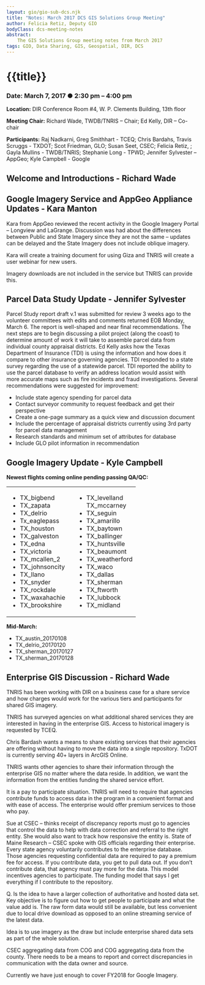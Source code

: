 ```yaml
---
layout: gio/gio-sub-dcs.njk
title: "Notes: March 2017 DCS GIS Solutions Group Meeting"
author: Felicia Retiz, Deputy GIO
bodyClass: dcs-meeting-notes
abstract:
    The GIS Solutions Group meeting notes from March 2017
tags: GIO, Data Sharing, GIS, Geospatial, DIR, DCS
---
```


# {{title}}

### Date: March 7, 2017 ● 2:30 pm – 4:00 pm 

**Location:** DIR Conference Room #4, W. P. Clements Building, 13th floor

**Meeting Chair:**  Richard Wade, TWDB/TNRIS – Chair; Ed Kelly, DIR – Co-chair 

**Participants:**  Raj Nadkarni, Greg Smithhart - TCEQ; Chris Bardahs, Travis Scruggs - TXDOT; Scot Friedman, GLO; Susan Seet, CSEC; Felicia Retiz, ; Gayla Mullins - TWDB/TNRIS; Stephanie Long - TPWD; Jennifer Sylvester – AppGeo; Kyle Campbell - Google

## Welcome and Introductions - Richard Wade


## Google Imagery Service and AppGeo Appliance Updates - Kara Manton

Kara from AppGeo reviewed the recent activity in the Google Imagery Portal – Longview and LaGrange.  Discussion was had about the differences between Public and State Imagery since they are not the same – updates can be delayed and the State Imagery does not include oblique imagery.

Kara will create a training document for using Giza and TNRIS will create a user webinar for new users.

Imagery downloads are not included in the service but TNRIS can provide this.


## Parcel Data Study Update - Jennifer Sylvester

Parcel Study report draft v.1 was submitted for review 3 weeks ago to the volunteer committees with edits and comments returned EOB Monday, March 6. The report is well-shaped and near final recommendations. The next steps are to begin discussing a pilot project (along the coast) to determine amount of work it will take to assemble parcel data from individual county appraisal districts. Ed Kelly asks how the Texas Department of Insurance (TDI) is using the information and how does it compare to other insurance governing agencies. TDI responded to a state survey regarding the use of a statewide parcel. TDI reported the ability to use the parcel database to verify an address location would assist with more accurate maps such as fire incidents and fraud investigations.
Several recommendations were suggested for improvement:
- Include state agency spending for parcel data
- Contact surveyor community to request feedback and get their perspective
- Create a one-page summary as a quick view and discussion document
- Include the percentage of appraisal districts currently using 3rd party for parcel data management
- Research standards and minimum set of attributes for database
- Include GLO pilot information in recommendation

## Google Imagery Update - Kyle Campbell

**Newest flights coming online pending passing QA/QC:**

<table>
<tr>
<td style="padding-right: 20px;">

<ul><li>TX_bigbend</li>
<li>TX_zapata</li>
<li>TX_delrio</li>
<li>Tx_eaglepass</li>
<li>TX_houston</li>
<li>TX_galveston</li>
<li>TX_edna</li>
<li>TX_victoria</li>
<li>TX_mcallen_2</li>
<li>TX_johnsoncity</li>
<li>TX_llano</li>
<li>TX_snyder</li>
<li>TX_rockdale</li>
<li>TX_waxahachie</li>
<li>TX_brookshire</li>
</ul>
</td>
<td>
<ul>
<li>TX_levelland </li>
<lil>TX_mccarney</lil>
<li>TX_seguin</li>
<li>TX_amarillo</li>
<li>TX_baytown</li>
<li>TX_ballinger</li>
<li>TX_huntsville</li>
<li>TX_beaumont</li>
<li>TX_weatherford</li>
<li>TX_waco</li>
<li>TX_dallas</li>
<li>TX_sherman</li>
<li>TX_ftworth</li>
<li>TX_lubbock</li>
<li>TX_midland</li>
</ul>
</td>
</tr>
</table>


**Mid-March:**
- TX_austin_20170108
- TX_delrio_20170120
- TX_sherman_20170127
- TX_sherman_20170128

## Enterprise GIS Discussion - Richard Wade

TNRIS has been working with DIR on a business case for a share service and how charges would work for the various tiers and participants for shared GIS imagery.

TNRIS has surveyed agencies on what additional shared services they are interested in having in the enterprise GIS. Access to historical imagery is requested by TCEQ.

Chris Bardash wants a means to share existing services that their agencies are offering without having to move the data into a single repository. TxDOT is currently serving 40+ layers in ArcGIS Online.

TNRIS wants other agencies to share their information through the enterprise GIS no matter where the data reside. In addition, we want the information from the entities funding the shared service effort.

It is a pay to participate situation. TNRIS will need to require that agencies contribute funds to access data in the program in a convenient format and with ease of access.  The enterprise would offer premium services to those who pay.  

Sue at CSEC – thinks receipt of discrepancy reports must go to agencies that control the data to help with data correction and referral to the right entity.  She would also want to track how responsive the entity is. 
State of Maine Research – CSEC spoke with GIS officials regarding their enterprise.
Every state agency voluntarily contributes to the enterprise database.  Those agencies requesting confidential data are required to pay a premium fee for access.
If you contribute data, you get to pull data out. If you don’t contribute data, that agency must pay more for the data.  This model incentives agencies to participate.  The funding model that says I get everything if I contribute to the repository.

Q. Is the idea to have a larger collection of authoritative and hosted data set.
Key objective is to figure out how to get people to participate and what the value add is.  The raw form data would still be available, but less convenient due to local drive download as opposed to an online streaming service of the latest data.

Idea is to use imagery as the draw but include enterprise shared data sets as part of the whole solution.

CSEC aggregating data from COG and COG aggregating data from the county. There needs to be a means to report and correct discrepancies in communication with the data owner and source.

Currently we have just enough to cover FY2018 for Google Imagery. 
